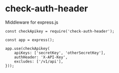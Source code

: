 # check-auth-header
Middleware for express.js

`````
const checkApikey = require('check-auth-header');

const app = express();

app.use(checkApikey(
    apiKeys: ['secretKey', 'otherSecretKey'],
    authHeader: 'X-API-Key',
    excludes: ['/v1/api'],
}));


`````